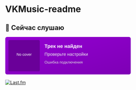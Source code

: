 # VKMusic-readme

## 🎵 Сейчас слушаю

<img src="https://raw.githubusercontent.com/IsNotAcceptable/VKMusic-readme/main/assets/lastfm_widget.svg?sanitize=true&v=1" width="400" alt="Last.fm Widget">

[![Last.fm](https://img.shields.io/badge/Last.fm-Профиль-d51007?logo=lastfm)](https://www.last.fm/user/ME4TAs)
